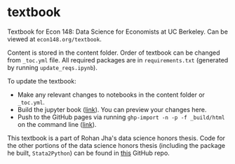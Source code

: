 # textbook
Textbook for Econ 148: Data Science for Economists at UC Berkeley. Can be viewed at `econ148.org/textbook`.

Content is stored in the content folder. Order of textbook can be changed from `_toc.yml` file. All required packages are in `requirements.txt` (generated by running `update_reqs.ipynb`).

To update the textbook:
- Make any relevant changes to notebooks in the content folder or `_toc.yml`.
- Build the jupyter book ([link](https://jupyterbook.org/en/stable/start/build.html)). You can preview your changes here.
- Push to the GitHub pages via running `ghp-import -n -p -f _build/html` on the command line ([link](https://jupyterbook.org/en/stable/start/publish.html)).

This textbook is a part of Rohan Jha's data science honors thesis. Code for the other portions of the data science honors thesis (including the package he built, `Stata2Python`) can be found in [this](https://github.com/rohanjha123/data-h195) GitHub repo.